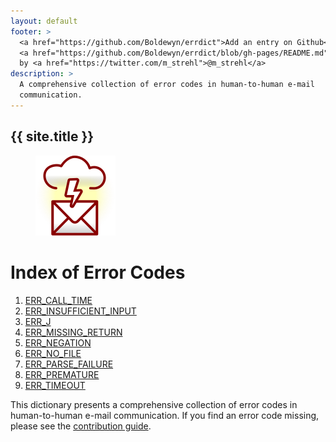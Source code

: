 ```yaml
---
layout: default
footer: >
  <a href="https://github.com/Boldewyn/errdict">Add an entry on Github</a> /
  <a href="https://github.com/Boldewyn/errdict/blob/gh-pages/README.md">Info and attribution</a> /
  by <a href="https://twitter.com/m_strehl">@m_strehl</a>
description: >
  A comprehensive collection of error codes in human-to-human e-mail
  communication.
---
```


## {{ site.title }}

<figure>
  <img src="images/icon128.png" alt="stylized envelope struck by lightning" height="128" width="128">
</figure>

# Index of Error Codes

1. [ERR_CALL_TIME](ERR_CALL_TIME)
1. [ERR_INSUFFICIENT_INPUT](ERR_INSUFFICIENT_INPUT)
1. [ERR_J](ERR_J)
1. [ERR_MISSING_RETURN](ERR_MISSING_RETURN)
1. [ERR_NEGATION](ERR_NEGATION)
1. [ERR_NO_FILE](ERR_NO_FILE)
1. [ERR_PARSE_FAILURE](ERR_PARSE_FAILURE)
1. [ERR_PREMATURE](ERR_PREMATURE)
1. [ERR_TIMEOUT](ERR_TIMEOUT)

This dictionary presents a comprehensive collection of error codes in
human-to-human e-mail communication. If you find an error code missing, please
see the [contribution guide](CONTRIBUTING).

<script>
document
  .querySelectorAll('ol')[0]
    .addEventListener('click', function(evt) {
      if (evt.target.nodeName === 'LI') {
        evt.target.getElementsByTagName('a')[0].click();
      }
    });
</script>
